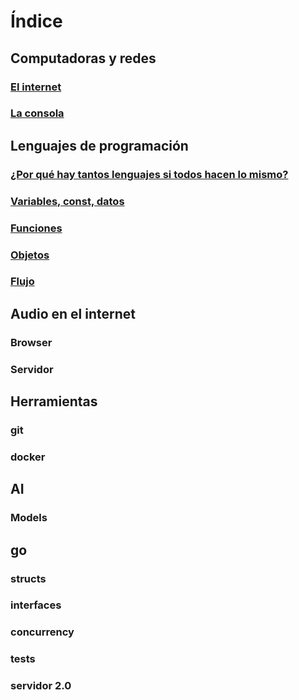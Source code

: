 # Índice 

## Computadoras y redes

### [El internet](./elinternet.md)
### [La consola](./laconsola.md)

## Lenguajes de programación 

### [¿Por qué hay tantos lenguajes si todos hacen lo mismo?](./lenguajes/lenguajes.md)
### [Variables, const, datos](./lenguajes/variables/variables.js)
### [Funciones](./lenguajes/funciones/funciones.js)
### [Objetos](./lenguajes/objetos/objetos.js)
### [Flujo](./lenguajes/variables/flujo.js)

## Audio en el internet

### Browser
### Servidor

## Herramientas

### git
### docker

## AI
### Models

## go

### structs
### interfaces
### concurrency
### tests
### servidor 2.0
